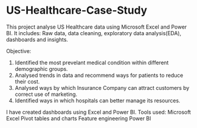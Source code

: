 # US-Healthcare-Case-Study
This project analyse US Healthcare data using Microsoft Excel and Power BI.
It includes: Raw data, data cleaning, exploratory data analysis(EDA), dashboards and insights.

Objective:
1. Identified the most prevelant medical condition within different demographic groups.
2. Analysed trends in data and recommend ways for patients to reduce their cost.
3. Analysed ways by which Insurance Company can attract customers by correct use of marketing.
4. Identified ways in which hospitals can better manage its resources.

I have created dashboards using Excel and Power BI.
Tools used:
Microsoft Excel
Pivot tables and charts
Feature engineering
Power BI 

